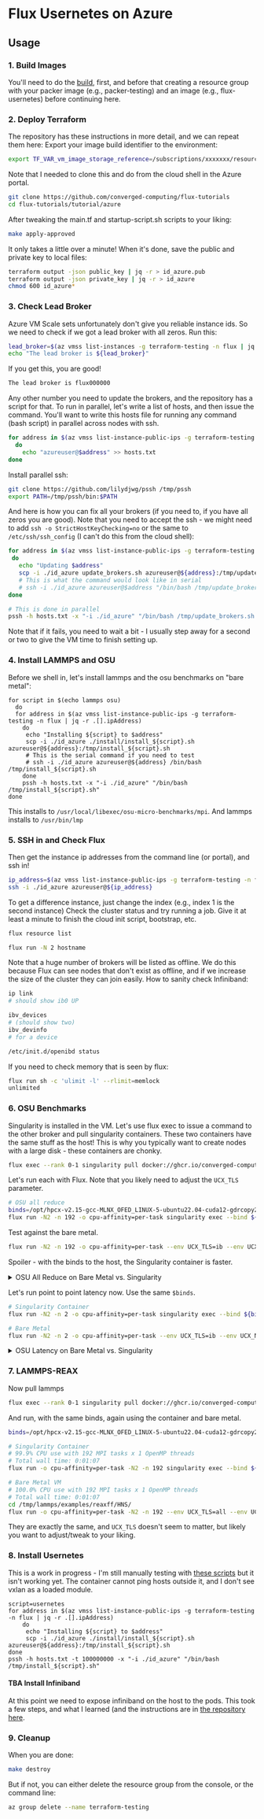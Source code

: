 # Flux Usernetes on Azure

## Usage

### 1. Build Images

You'll need to do the [build](build), first, and before that creating a resource group with your packer image (e.g., packer-testing) and an image (e.g., flux-usernetes) before continuing here. 

### 2. Deploy Terraform

The repository has these instructions in more detail, and we can repeat them here:
Export your image build identifier to the environment:

```bash
export TF_VAR_vm_image_storage_reference=/subscriptions/xxxxxxx/resourceGroups/xxxxx/providers/Microsoft.Compute/images/flux-framework
```

Note that I needed to clone this and do from the cloud shell in the Azure portal.

```bash
git clone https://github.com/converged-computing/flux-tutorials
cd flux-tutorials/tutorial/azure
```

After tweaking the main.tf and startup-script.sh scripts to your liking:

```bash
make apply-approved
```

It only takes a little over a minute! When it's done, save the public and private key to local files:

```bash
terraform output -json public_key | jq -r > id_azure.pub
terraform output -json private_key | jq -r > id_azure
chmod 600 id_azure*
```

### 3. Check Lead Broker

Azure VM Scale sets unfortunately don't give you reliable instance ids. So we need to check if we got a lead broker with all zeros. Run this:

```bash
lead_broker=$(az vmss list-instances -g terraform-testing -n flux | jq -r .[0].osProfile.computerName)
echo "The lead broker is ${lead_broker}"
```
If you get this, you are good!

```bash
The lead broker is flux000000
```

Any other number you need to update the brokers, and the repository has a script for that. To run in parallel, let's write a list of hosts, and then issue the command. You'll want to write this hosts file for running any command (bash script) in parallel across nodes with ssh.

```bash
for address in $(az vmss list-instance-public-ips -g terraform-testing -n flux | jq -r .[].ipAddress)
  do
    echo "azureuser@$address" >> hosts.txt
done
```

Install parallel ssh:

```bash
git clone https://github.com/lilydjwg/pssh /tmp/pssh
export PATH=/tmp/pssh/bin:$PATH
```

And here is how you can fix all your brokers (if you need to, if you have all zeros you are good).
Note that you need to accept the ssh - we might need to add `ssh -o StrictHostKeyChecking=no` or the same to `/etc/ssh/ssh_config` (I can't do this from the cloud shell):

```bash
for address in $(az vmss list-instance-public-ips -g terraform-testing -n flux | jq -r .[].ipAddress)
 do
   echo "Updating $address"
   scp -i ./id_azure update_brokers.sh azureuser@${address}:/tmp/update_brokers.sh
   # This is what the command would look like in serial
   # ssh -i ./id_azure azureuser@$address "/bin/bash /tmp/update_brokers.sh flux $lead_broker"
done

# This is done in parallel
pssh -h hosts.txt -x "-i ./id_azure" "/bin/bash /tmp/update_brokers.sh flux $lead_broker"
```

Note that if it fails, you need to wait a bit - I usually step away for a second or two to give the VM time to finish setting up.


### 4. Install LAMMPS and OSU

Before we shell in, let's install lammps and the osu benchmarks on "bare metal":

```console
for script in $(echo lammps osu)
  do
  for address in $(az vmss list-instance-public-ips -g terraform-testing -n flux | jq -r .[].ipAddress)
    do
     echo "Installing ${script} to $address"
     scp -i ./id_azure ./install/install_${script}.sh azureuser@${address}:/tmp/install_${script}.sh
     # This is the serial command if you need to test
     # ssh -i ./id_azure azureuser@${address} /bin/bash /tmp/install_${script}.sh
    done
    pssh -h hosts.txt -x "-i ./id_azure" "/bin/bash /tmp/install_${script}.sh"
done
```

This installs to `/usr/local/libexec/osu-micro-benchmarks/mpi`. And lammps installs to `/usr/bin/lmp`

### 5. SSH in and Check Flux

Then get the instance ip addresses from the command line (or portal), and ssh in!

```bash
ip_address=$(az vmss list-instance-public-ips -g terraform-testing -n flux | jq -r .[0].ipAddress)
ssh -i ./id_azure azureuser@${ip_address}
```

To get a difference instance, just change the index (e.g., index 1 is the second instance)
Check the cluster status and try running a job. Give it at least a minute to finish the cloud init script, bootstrap, etc.

```bash
flux resource list
```
```bash
flux run -N 2 hostname
```

Note that a huge number of brokers will be listed as offline. We do this because Flux can see nodes that don't exist as offline, and if we increase the size of the cluster they can join easily. How to sanity check Infiniband:

```bash
ip link
# should show ib0 UP

ibv_devices 
# (should show two)
ibv_devinfo
# for a device

/etc/init.d/openibd status
```

If you need to check memory that is seen by flux:

```bash
flux run sh -c 'ulimit -l' --rlimit=memlock
unlimited
```

### 6. OSU Benchmarks

Singularity is installed in the VM. Let's use flux exec to issue a command to the other broker and pull singularity containers. These two containers have the same stuff as the host! This is why you typically want to create nodes with a large disk - these containers are chonky.

```bash
flux exec --rank 0-1 singularity pull docker://ghcr.io/converged-computing/flux-tutorials:azurehpc-2204-osu
```

Let's run each with Flux. Note that you likely need to adjust the `UCX_TLS` parameter.

```bash
# OSU all reduce
binds=/opt/hpcx-v2.15-gcc-MLNX_OFED_LINUX-5-ubuntu22.04-cuda12-gdrcopy2-nccl2.17-x86_64/:/opt/hpcx-v2.19-gcc-mlnx_ofed-ubuntu22.04-cuda12-x86_64
flux run -N2 -n 192 -o cpu-affinity=per-task singularity exec --bind ${binds} --env UCX_TLS=ib --env UCX_NET_DEVICES=mlx5_ib0:1 ./flux-tutorials_azurehpc-2204-osu.sif /bin/bash -c ". /source-hpcx.sh && hpcx_load && /opt/osu-benchmark/build.openmpi/mpi/collective/osu_allreduce"
```

Test against the bare metal.

```bash
flux run -N2 -n 192 -o cpu-affinity=per-task --env UCX_TLS=ib --env UCX_NET_DEVICES=mlx5_ib0:1 /usr/local/libexec/osu-micro-benchmarks/mpi/collective/osu_allreduce
```

Spoiler - with the binds to the host, the Singularity container is faster.

<details>

<summary>OSU All Reduce on Bare Metal vs. Singularity</summary>

```console
# Singularity container

# OSU MPI Allreduce Latency Test v5.8
# Size       Avg Latency(us)
4                       4.74
8                       4.63
16                      4.68
32                      5.03
64                      5.13
128                     5.27
256                     6.41
512                     5.78
1024                    6.31
2048                    7.86
4096                   11.02
8192                   15.53
16384                  25.67
32768                 277.20
65536                 772.32
131072               1453.79
262144               3777.81
524288               7159.46
1048576             10860.68

# Bare metal VM

# OSU MPI Allreduce Latency Test v5.8
# Size       Avg Latency(us)
4                       5.26
8                       5.14
16                      5.34
32                      5.07
64                      5.54
128                     5.62
256                     7.04
512                     6.17
1024                    6.40
2048                    8.24
4096                   10.99
8192                   15.61
16384                  25.49
32768                 278.69
65536                 738.60
131072               1459.13
262144               3751.97
524288               7145.94
1048576             10727.27
```

</details>

Let's run point to point latency now. Use the same `$binds`.

```bash
# Singularity Container
flux run -N2 -n 2 -o cpu-affinity=per-task singularity exec --bind ${binds} --env UCX_TLS=ib --env UCX_NET_DEVICES=mlx5_ib0:1 ./flux-tutorials_azurehpc-2204-osu.sif /bin/bash -c ". /source-hpcx.sh && hpcx_load && /opt/osu-benchmark/build.openmpi/mpi/pt2pt/osu_latency"

# Bare Metal
flux run -N2 -n 2 -o cpu-affinity=per-task --env UCX_TLS=ib --env UCX_NET_DEVICES=mlx5_ib0:1 /usr/local/libexec/osu-micro-benchmarks/mpi/pt2pt/osu_latency
```

<details>

<summary>OSU Latency on Bare Metal vs. Singularity</summary>

```console
# Singularity container
# OSU MPI Latency Test v5.8
# Size          Latency (us)
0                       1.63
1                       1.62
2                       1.62
4                       1.63
8                       1.63
16                      1.63
32                      1.77
64                      1.83
128                     1.87
256                     2.37
512                     2.45
1024                    2.59
2048                    2.77
4096                    3.52
8192                    4.02
16384                   5.31
32768                   7.07
65536                   9.51
131072                 13.79
262144                 17.52
524288                 28.61
1048576                49.71
2097152                92.27
4194304               177.59

# Bare Metal VM
```

</details>

### 7. LAMMPS-REAX

Now pull lammps

```bash
flux exec --rank 0-1 singularity pull docker://ghcr.io/converged-computing/flux-tutorials:azurehpc-2204-lammps-reax
```

And run, with the same binds, again using the container and bare metal.

```bash
binds=/opt/hpcx-v2.15-gcc-MLNX_OFED_LINUX-5-ubuntu22.04-cuda12-gdrcopy2-nccl2.17-x86_64/:/opt/hpcx-v2.19-gcc-mlnx_ofed-ubuntu22.04-cuda12-x86_64

# Singularity Container
# 99.9% CPU use with 192 MPI tasks x 1 OpenMP threads
# Total wall time: 0:01:07
flux run -o cpu-affinity=per-task -N2 -n 192 singularity exec --bind ${binds} --env UCX_TLS=all --env UCX_NET_DEVICES=mlx5_ib0:1 --pwd /code ./flux-tutorials_azurehpc-2204-lammps-reax.sif /bin/bash -c ". /source-hpcx.sh && hpcx_load && /usr/bin/lmp -v x 16 -v y 16 -v z 16 -in in.reaxff.hns -nocite"

# Bare Metal VM
# 100.0% CPU use with 192 MPI tasks x 1 OpenMP threads
# Total wall time: 0:01:07
cd /tmp/lammps/examples/reaxff/HNS/
flux run -o cpu-affinity=per-task -N2 -n 192 --env UCX_TLS=all --env UCX_NET_DEVICES=mlx5_ib0:1 /usr/bin/lmp -v x 16 -v y 16 -v z 16 -in in.reaxff.hns -nocite
```

They are exactly the same, and `UCX_TLS` doesn't seem to matter, but likely you want to adjust/tweak to your liking.

### 8. Install Usernetes

This is a work in progress - I'm still manually testing with [these scripts](https://github.com/converged-computing/flux-tutorials/tree/add-azure-base/tutorial/azure/install) but it isn't working yet. The container cannot ping hosts outside it, and I don't see vxlan as a loaded module.

```console
script=usernetes
for address in $(az vmss list-instance-public-ips -g terraform-testing -n flux | jq -r .[].ipAddress)
    do
     echo "Installing ${script} to $address"
     scp -i ./id_azure ./install/install_${script}.sh azureuser@${address}:/tmp/install_${script}.sh
done
pssh -h hosts.txt -t 100000000 -x "-i ./id_azure" "/bin/bash /tmp/install_${script}.sh"
```

#### TBA Install Infiniband

At this point we need to expose infiniband on the host to the pods. This took a few steps,
and what I learned (and the instructions are in [the repository here](https://github.com/converged-computing/aks-infiniband-install).

### 9. Cleanup

When you are done:

```bash
make destroy
```

But if not, you can either delete the resource group from the console, or the command line:

```bash
az group delete --name terraform-testing
```


